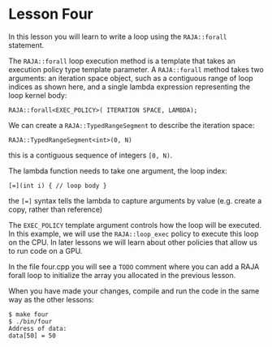 # Lesson Four

In this lesson you will learn to write a loop using the `RAJA::forall` statement.

The `RAJA::forall` loop execution method is a template that takes an execution
policy type template parameter. A `RAJA::forall` method takes two arguments: an
iteration space object, such as a contiguous range of loop indices as shown
here, and a single lambda expression representing the loop kernel body:

```
RAJA::forall<EXEC_POLICY>( ITERATION SPACE, LAMBDA);
```

We can create a `RAJA::TypedRangeSegment` to describe the iteration space:

```
RAJA::TypedRangeSegment<int>(0, N)
```

this is a contiguous sequence of integers `[0, N)`.

The lambda function needs to take one argument, the loop index:

```
[=](int i) { // loop body }
```

the `[=]` syntax tells the lambda to capture arguments by value (e.g. create a
copy, rather than reference)

The `EXEC_POLICY` template argument controls how the loop will be executed. In
this example, we will use the `RAJA::loop_exec` policy to execute this loop on
the CPU. In later lessons we will learn about other policies that allow us to
run code on a GPU.

In the file four.cpp you will see a `TODO` comment where you can add a RAJA forall
loop to initialize the array you allocated in the previous lesson.

When you have made your changes, compile and run the code in the same way as the
other lessons:

```
$ make four
$ ./bin/four
Address of data: 
data[50] = 50
```




